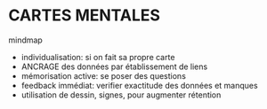 # CARTES MENTALES

mindmap

- individualisation: si on fait sa propre carte
- ANCRAGE  des données par établissement de liens
- mémorisation active: se poser des questions
- feedback immédiat: verifier exactitude des données et manques
- utilisation de dessin, signes, pour augmenter rétention
